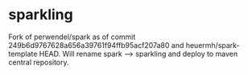 sparkling
=========

Fork of perwendel/spark as of commit 249b6d9767628a656a39761f94ffb95acf207a80 and heuermh/spark-template HEAD.  Will rename spark --> sparkling and deploy to maven central repository.
